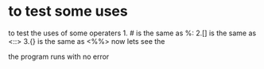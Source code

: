 # to test some uses
to test the uses of some operaters 1. # is the same as %:
2.[] is the same as <::>
3.{} is the same as <%%>
now lets see the 

the program runs with no error
